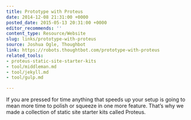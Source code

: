 ```yaml
---
title: Prototype with Proteus
date: 2014-12-08 21:31:00 +0000
posted_date: 2015-05-13 20:31:00 +0000
editor_recommends: ''
content_type: Resource/Website
slug: links/prototype-with-proteus
source: Joshua Ogle, Thoughbot
link: https://robots.thoughtbot.com/prototype-with-proteus
related_tools:
- proteus-static-site-starter-kits
- tool/middleman.md
- tool/jekyll.md
- tool/gulp.md

---
```

If you are pressed for time anything that speeds up your setup is going to mean more time to polish or squeeze in one more feature. That’s why we made a collection of static site starter kits called Proteus.



